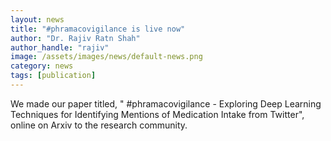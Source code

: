 ```yaml
---
layout: news
title: "#phramacovigilance is live now"
author: "Dr. Rajiv Ratn Shah"
author_handle: "rajiv"
image: /assets/images/news/default-news.png
category: news
tags: [publication]
---
```

We made our paper titled, " #phramacovigilance - Exploring Deep Learning Techniques for Identifying Mentions of Medication Intake from Twitter", online on Arxiv to the research community. 